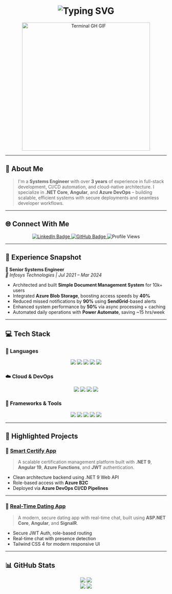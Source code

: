 <!-- Banner Section -->
<div align="center">
  <h1>
    <img src="https://readme-typing-svg.herokuapp.com?font=Jetbrains+Mono&size=40&duration=3000&color=33FF33&center=true&vCenter=true&width=500&lines=Hey..+I'm+Gavin;Welcome+to+my+GitHub;Explore+my+Projects.." alt="Typing SVG" />
  </h1>
  <img src="termina-gh.gif" alt="Terminal GH GIF" width="400" />
</div>

---

## 🚀 About Me

> I'm a **Systems Engineer** with over **3 years** of experience in full-stack development, CI/CD automation, and cloud-native architecture. I specialize in **.NET Core**, **Angular**, and **Azure DevOps** – building scalable, efficient systems with secure deployments and seamless developer workflows.

---

## 🌐 Connect With Me

<div align="center">
  <a href="https://www.linkedin.com/in/gavin-peris-25339316a/" target="_blank">
    <img src="https://img.shields.io/badge/LinkedIn-GavinPeris-0077B5?style=for-the-badge&logo=linkedin&logoColor=white" alt="LinkedIn Badge" />
  </a>
  <a href="https://github.com/Gavin400" target="_blank">
    <img src="https://img.shields.io/badge/GitHub-Gavin400-181717?style=for-the-badge&logo=github&logoColor=white" alt="GitHub Badge" />
  </a>
  <img src="https://komarev.com/ghpvc/?username=Gavin400&style=for-the-badge" alt="Profile Views" />
</div>

---

## 💼 Experience Snapshot

**🔧 Senior Systems Engineer**  
*📍 Infosys Technologies | Jul 2021 – Mar 2024*

- Architected and built **Simple Document Management System** for 10k+ users  
- Integrated **Azure Blob Storage**, boosting access speeds by **40%**  
- Reduced missed notifications by **90%** using **SendGrid**-based alerts  
- Enhanced system performance by **50%** via async processing + caching  
- Automated daily operations with **Power Automate**, saving ~15 hrs/week  

---

## 💻 Tech Stack

### 🚀 Languages
<div align="center">
  <img src="https://img.shields.io/badge/C%23-239120?style=for-the-badge&logo=c-sharp&logoColor=white" />
  <img src="https://img.shields.io/badge/TypeScript-3178C6?style=for-the-badge&logo=typescript&logoColor=white" />
  <img src="https://img.shields.io/badge/JavaScript-F7DF1E?style=for-the-badge&logo=javascript&logoColor=black" />
  <img src="https://img.shields.io/badge/Python-3776AB?style=for-the-badge&logo=python&logoColor=white" />
  <img src="https://img.shields.io/badge/SQL-003B57?style=for-the-badge&logo=postgresql&logoColor=white" />
</div>

### ☁️ Cloud & DevOps
<div align="center">
  <img src="https://img.shields.io/badge/Azure-0089D6?style=for-the-badge&logo=microsoftazure&logoColor=white" />
  <img src="https://img.shields.io/badge/Azure DevOps-0078D7?style=for-the-badge&logo=azuredevops&logoColor=white" />
  <img src="https://img.shields.io/badge/GCP-4285F4?style=for-the-badge&logo=googlecloud&logoColor=white" />
  <img src="https://img.shields.io/badge/Postman-FF6C37?style=for-the-badge&logo=postman&logoColor=white" />
</div>

### 🔧 Frameworks & Tools
<div align="center">
  <img src="https://img.shields.io/badge/.NET-512BD4?style=for-the-badge&logo=dotnet&logoColor=white" />
  <img src="https://img.shields.io/badge/Angular-DD0031?style=for-the-badge&logo=angular&logoColor=white" />
  <img src="https://img.shields.io/badge/SignalR-1A73E8?style=for-the-badge&logo=signalr&logoColor=white" />
  <img src="https://img.shields.io/badge/TailwindCSS-38B2AC?style=for-the-badge&logo=tailwind-css&logoColor=white" />
  <img src="https://img.shields.io/badge/GitHub_Actions-2088FF?style=for-the-badge&logo=github-actions&logoColor=white" />
</div>

---

## 🚀 Highlighted Projects

### 🔸 [Smart Certify App](https://github.com/Gavin400/SmartCertifyApp)
> A scalable certification management platform built with **.NET 9**, **Angular 19**, **Azure Functions**, and **JWT** authentication.

- Clean architecture backend using .NET 9 Web API  
- Role-based access with **Azure B2C**  
- Deployed via **Azure DevOps CI/CD Pipelines**

---

### 🔸 [Real-Time Dating App](https://github.com/Gavin400/dating-app-2025)
> A modern, secure dating app with real-time chat, built using **ASP.NET Core**, **Angular**, and **SignalR**.

- Secure JWT Auth, role-based routing  
- Real-time chat with presence detection  
- Tailwind CSS 4 for modern responsive UI  

---

## 📊 GitHub Stats

<div align="center">
  <img src="https://github-profile-summary-cards.vercel.app/api/cards/profile-details?username=Gavin400&theme=github_dark" />
  <img src="https://github-readme-streak-stats.herokuapp.com/?user=Gavin400&theme=merko" />
  <br />
  <img src="https://github-profile-summary-cards.vercel.app/api/cards/stats?username=Gavin400&theme=github_dark" />
  <img src="https://github-profile-summary-cards.vercel.app/api/cards/most-commit-language?username=Gavin400&theme=github_dark" />
</div>
